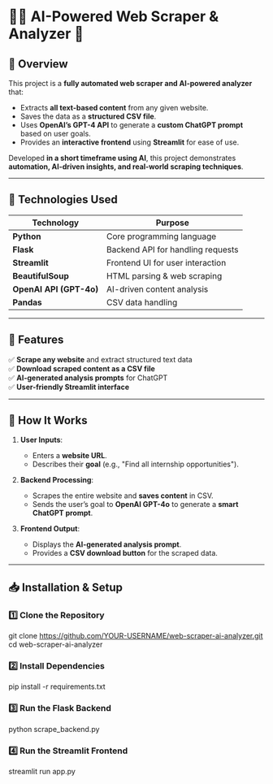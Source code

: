 # 🕵️‍♂️ AI-Powered Web Scraper & Analyzer 🚀

## **📌 Overview**
This project is a **fully automated web scraper and AI-powered analyzer** that:
- Extracts **all text-based content** from any given website.
- Saves the data as a **structured CSV file**.
- Uses **OpenAI’s GPT-4 API** to generate a **custom ChatGPT prompt** based on user goals.
- Provides an **interactive frontend** using **Streamlit** for ease of use.

Developed **in a short timeframe using AI**, this project demonstrates **automation, AI-driven insights, and real-world scraping techniques**.

---

## **🔧 Technologies Used**
| **Technology** | **Purpose** |
|---------------|------------|
| **Python** | Core programming language |
| **Flask** | Backend API for handling requests |
| **Streamlit** | Frontend UI for user interaction |
| **BeautifulSoup** | HTML parsing & web scraping |
| **OpenAI API (GPT-4o)** | AI-driven content analysis |
| **Pandas** | CSV data handling |

---

## **🎯 Features**
✅ **Scrape any website** and extract structured text data  
✅ **Download scraped content as a CSV file**  
✅ **AI-generated analysis prompts** for ChatGPT  
✅ **User-friendly Streamlit interface**  

---

## **🚀 How It Works**
1. **User Inputs**:
   - Enters a **website URL**.
   - Describes their **goal** (e.g., "Find all internship opportunities").
   
2. **Backend Processing**:
   - Scrapes the entire website and **saves content** in CSV.
   - Sends the user’s goal to **OpenAI GPT-4o** to generate a **smart ChatGPT prompt**.

3. **Frontend Output**:
   - Displays the **AI-generated analysis prompt**.
   - Provides a **CSV download button** for the scraped data.

---

## **📥 Installation & Setup**

### **1️⃣ Clone the Repository**
git clone https://github.com/YOUR-USERNAME/web-scraper-ai-analyzer.git
cd web-scraper-ai-analyzer

### 2️⃣ Install Dependencies
pip install -r requirements.txt

### 3️⃣ Run the Flask Backend
python scrape_backend.py

### 4️⃣ Run the Streamlit Frontend
streamlit run app.py
